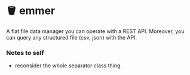 # 🪣 emmer

A flat file data manager you can operate with a REST API. Moreover, you can query any structured file (csv, json) with the API.


### Notes to self

- reconsider the whole separator class thing.
